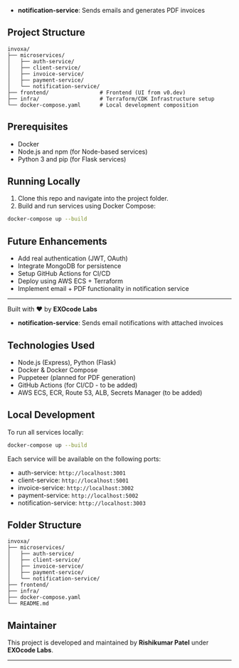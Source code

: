 - **notification-service**: Sends emails and generates PDF invoices

## Project Structure
```
invoxa/
├── microservices/
│   ├── auth-service/
│   ├── client-service/
│   ├── invoice-service/
│   ├── payment-service/
│   └── notification-service/
├── frontend/                # Frontend (UI from v0.dev)
├── infra/                   # Terraform/CDK Infrastructure setup
└── docker-compose.yaml      # Local development composition
```

## Prerequisites
- Docker
- Node.js and npm (for Node-based services)
- Python 3 and pip (for Flask services)

## Running Locally
1. Clone this repo and navigate into the project folder.
2. Build and run services using Docker Compose:
```bash
docker-compose up --build
```

## Future Enhancements
- Add real authentication (JWT, OAuth)
- Integrate MongoDB for persistence
- Setup GitHub Actions for CI/CD
- Deploy using AWS ECS + Terraform
- Implement email + PDF functionality in notification service

---

Built with ❤️ by **EXOcode Labs**

- **notification-service**: Sends email notifications with attached invoices

## Technologies Used
- Node.js (Express), Python (Flask)
- Docker & Docker Compose
- Puppeteer (planned for PDF generation)
- GitHub Actions (for CI/CD - to be added)
- AWS ECS, ECR, Route 53, ALB, Secrets Manager (to be added)

## Local Development

To run all services locally:

```bash
docker-compose up --build
```

Each service will be available on the following ports:
- auth-service: `http://localhost:3001`
- client-service: `http://localhost:5001`
- invoice-service: `http://localhost:3002`
- payment-service: `http://localhost:5002`
- notification-service: `http://localhost:3003`

## Folder Structure

```
invoxa/
├── microservices/
│   ├── auth-service/
│   ├── client-service/
│   ├── invoice-service/
│   ├── payment-service/
│   └── notification-service/
├── frontend/
├── infra/
├── docker-compose.yaml
└── README.md
```

## Maintainer
This project is developed and maintained by **Rishikumar Patel** under **EXOcode Labs**.

---

